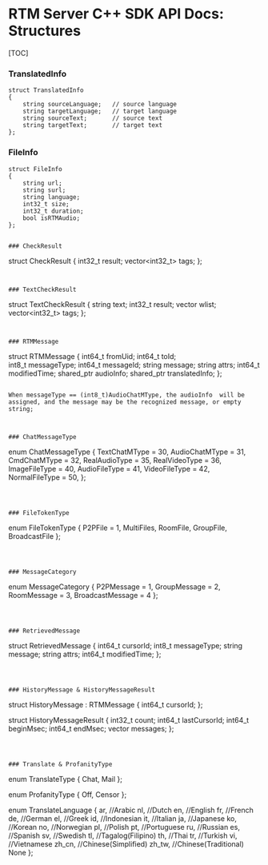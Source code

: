 # RTM Server C++ SDK API Docs: Structures

[TOC]

### TranslatedInfo

```
struct TranslatedInfo
{
    string sourceLanguage;   // source language
    string targetLanguage;   // target language
    string sourceText;       // source text
    string targetText;       // target text
};
```


### FileInfo

```
struct FileInfo
{
    string url;
    string surl;
    string language;
    int32_t size;
    int32_t duration;
    bool isRTMAudio;
};


### CheckResult

```
struct CheckResult
{
    int32_t result;
    vector<int32_t> tags;
};
```


### TextCheckResult

```
struct TextCheckResult
{
    string text;
    int32_t result;
    vector<string> wlist;
    vector<int32_t> tags;
};
```


### RTMMessage

```
struct RTMMessage
{
    int64_t fromUid;
    int64_t toId;                   
    int8_t messageType;
    int64_t messageId;
    string message;
    string attrs;
    int64_t modifiedTime;
    shared_ptr<AudioInfo> audioInfo;
    shared_ptr<TranslatedInfo> translatedInfo;
};
```

When messageType == (int8_t)AudioChatMType, the audioInfo  will be assigned, and the message may be the recognized message, or empty string;  



### ChatMessageType

```
enum ChatMessageType 
{
    TextChatMType = 30,
    AudioChatMType = 31,
    CmdChatMType = 32,
    RealAudioType = 35,
    RealVideoType = 36,
    ImageFileType = 40,
    AudioFileType = 41,
    VideoFileType = 42,
    NormalFileType = 50,
};
```



### FileTokenType

```
enum FileTokenType
{
    P2PFile = 1,
    MultiFiles,
    RoomFile,
    GroupFile,
    BroadcastFile
};
```



### MessageCategory

```
enum MessageCategory
{
    P2PMessage = 1,
    GroupMessage = 2,
    RoomMessage = 3,
    BroadcastMessage = 4
};
```



### RetrievedMessage

```
struct RetrievedMessage
{
    int64_t cursorId;
    int8_t messageType;
    string message;
    string attrs;
    int64_t modifiedTime;
};
```



### HistoryMessage & HistoryMessageResult

```
struct HistoryMessage : RTMMessage
{
    int64_t cursorId;
};

struct HistoryMessageResult
{
    int32_t count;
    int64_t lastCursorId;
    int64_t beginMsec;
    int64_t endMsec;
    vector<HistoryMessage> messages;
};
```



### Translate & ProfanityType

```
enum TranslateType
{
    Chat,
    Mail
};

enum ProfanityType
{
    Off,
    Censor
};

enum TranslateLanguage
{
    ar,             //Arabic
    nl,             //Dutch
    en,             //English
    fr,             //French
    de,             //German
    el,             //Greek
    id,             //Indonesian
    it,             //Italian
    ja,             //Japanese
    ko,             //Korean
    no,             //Norwegian
    pl,             //Polish
    pt,             //Portuguese
    ru,             //Russian
    es,             //Spanish
    sv,             //Swedish
    tl,             //Tagalog(Filipino)
    th,             //Thai
    tr,             //Turkish
    vi,             //Vietnamese
    zh_cn,       //Chinese(Simplified)
    zh_tw,       //Chinese(Traditional)
    None
};
```


